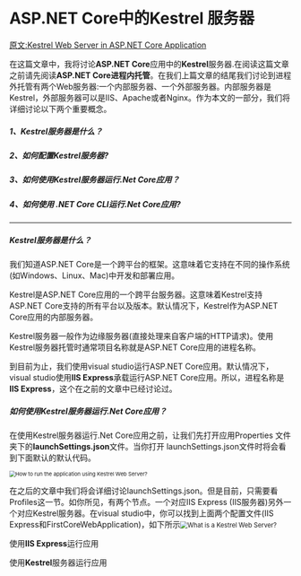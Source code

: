 # ASP.NET Core中的Kestrel 服务器

[原文:Kestrel Web Server in ASP.NET Core Application](https://dotnettutorials.net/lesson/kestrel-web-server-asp-net-core/)

在这篇文章中，我将讨论**ASP.NET Core**应用中的**Kestrel**服务器.在阅读这篇文章之前请先阅读**ASP.NET Core进程内托管**。在我们上篇文章的结尾我们讨论到进程外托管有两个Web服务器:一个内部服务器、一个外部服务器。内部服务器是Kestrel，外部服务器可以是IIS、Apache或者Nginx。作为本文的一部分，我们将详细讨论以下两个重要概念。

##### 1、Kestrel服务器是什么？

##### 2、如何配置Kestrel服务器?

##### 3、如何使用Kestrel服务器运行.Net Core应用？

##### 4、如何使用 **.NET Core CLI**运行.Net Core应用?

------

##### Kestrel服务器是什么？

我们知道ASP.NET Core是一个跨平台的框架。这意味着它支持在不同的操作系统(如Windows、Linux、Mac)中开发和部署应用。

Kestrel是ASP.NET Core应用的一个跨平台服务器。这意味着Kestrel支持ASP.NET Core支持的所有平台以及版本。默认情况下，Kestrel作为ASP.NET Core应用的内部服务器。

Kestrel服务器一般作为边缘服务器(直接处理来自客户端的HTTP请求)。使用Kestrel服务器托管时通常项目名称就是ASP.NET Core应用的进程名称。

到目前为止，我们使用visual studio运行ASP.NET Core应用。默认情况下，visual studio使用**IIS Express**承载运行ASP.NET Core应用。所以，进程名称是**IIS Express**，这个在之前的文章中已经讨论过。

##### 如何使用Kestrel服务器运行.Net Core应用？

在使用Kestrel服务器运行.Net Core应用之前，让我们先打开应用Properties 文件夹下的**launchSettings.json**文件。当你打开 launchSettings.json文件时将会看到下面默认的默认代码。

<img src="https://dotnettutorials.net/wp-content/uploads/2019/01/word-image-53.png" alt="How to run the application using Kestrel Web Server?" style="zoom: 67%;" />



在之后的文章中我们将会详细讨论launchSettings.json。但是目前，只需要看Profiles这一节。如你所见，有两个节点。一个对应IIS Express (IIS服务器)另外一个对应Kestrel服务器。在visual studio中，你可以找到上面两个配置文件(IIS Express和FirstCoreWebApplication)，如下所示<img src="https://dotnettutorials.net/wp-content/uploads/2019/01/word-image-54.png" alt="What is a Kestrel Web Server?" style="zoom: 80%;" />

使用**IIS Express**运行应用



使用**Kestrel**服务器运行应用



























